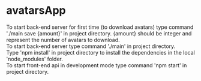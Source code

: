 # avatarsApp

To start back-end server for first time (to download avatars) type command './main save {amount}' in project directory. {amount} should be integer and represent the number of avatars to download.
<br />
To start back-end server type command './main' in project directory.
<br />
Type 'npm install' in project directory to install the dependencies in the local 'node_modules' folder.
<br />
To start front-end api in development mode type command 'npm start' in project directory.